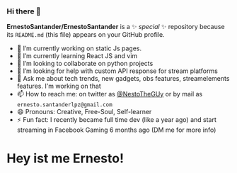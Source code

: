 ### Hi there 👋

**ErnestoSantander/ErnestoSantander** is a ✨ _special_ ✨ repository because its `README.md` (this file) appears on your GitHub profile.

- 🔭 I’m currently working on static Js pages.
- 🌱 I’m currently learning React JS and vim
- 👯 I’m looking to collaborate on python projects
- 🤔 I’m looking for help with custom API response for stream platforms
- 💬 Ask me about tech trends, new gadgets, obs features, streamelements features. I'm working on that
- 📫 How to reach me: on twitter as [@NestoTheGUy](https://twitter.com/NestoTheguy) or by mail as `ernesto.santanderlpz@gmail.com`
- 😄 Pronouns: Creative, Free-Soul, Self-learner
- ⚡ Fun fact: I recently became full time dev (like a year ago) and start streaming in Facebook Gaming 6 months ago (DM me for more info)
<html>
  <h1> Hey ist me Ernesto!</h1>
  </html>
